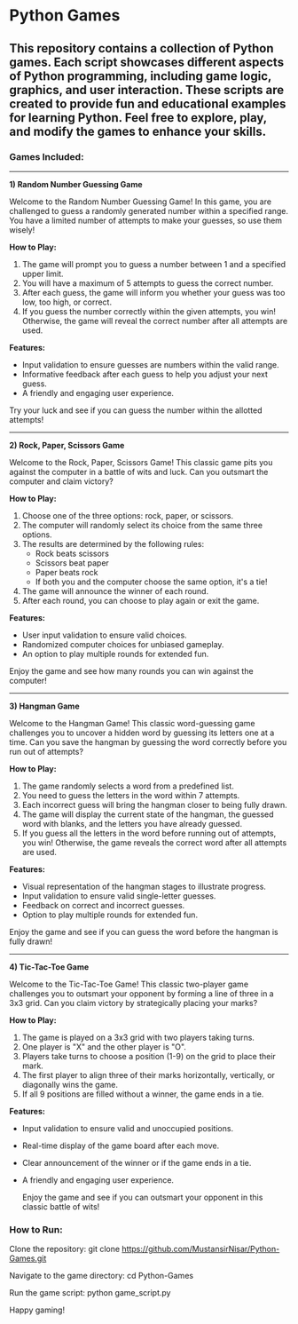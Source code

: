 # Python Games
## This repository contains a collection of Python games. Each script showcases different aspects of Python programming, including game logic, graphics, and user interaction. These scripts are created to provide fun and educational examples for learning Python. Feel free to explore, play, and modify the games to enhance your skills.

### Games Included:
---

**1) Random Number Guessing Game**

Welcome to the Random Number Guessing Game! In this game, you are challenged to guess a randomly generated number within a specified range. You have a limited number of attempts to make your guesses, so use them wisely!

**How to Play:**
1. The game will prompt you to guess a number between 1 and a specified upper limit.
2. You will have a maximum of 5 attempts to guess the correct number.
3. After each guess, the game will inform you whether your guess was too low, too high, or correct.
4. If you guess the number correctly within the given attempts, you win! Otherwise, the game will reveal the correct number after all attempts are used.

**Features:**
- Input validation to ensure guesses are numbers within the valid range.
- Informative feedback after each guess to help you adjust your next guess.
- A friendly and engaging user experience.

Try your luck and see if you can guess the number within the allotted attempts!

---

**2) Rock, Paper, Scissors Game**

Welcome to the Rock, Paper, Scissors Game! This classic game pits you against the computer in a battle of wits and luck. Can you outsmart the computer and claim victory?

**How to Play:**
1. Choose one of the three options: rock, paper, or scissors.
2. The computer will randomly select its choice from the same three options.
3. The results are determined by the following rules:
   - Rock beats scissors
   - Scissors beat paper
   - Paper beats rock
   - If both you and the computer choose the same option, it's a tie!
4. The game will announce the winner of each round.
5. After each round, you can choose to play again or exit the game.

**Features:**
- User input validation to ensure valid choices.
- Randomized computer choices for unbiased gameplay.
- An option to play multiple rounds for extended fun.

Enjoy the game and see how many rounds you can win against the computer!

---

**3) Hangman Game**

Welcome to the Hangman Game! This classic word-guessing game challenges you to uncover a hidden word by guessing its letters one at a time. Can you save the hangman by guessing the word correctly before you run out of attempts?

**How to Play:**
1. The game randomly selects a word from a predefined list.
2. You need to guess the letters in the word within 7 attempts.
3. Each incorrect guess will bring the hangman closer to being fully drawn.
4. The game will display the current state of the hangman, the guessed word with blanks, and the letters you have already guessed.
5. If you guess all the letters in the word before running out of attempts, you win! Otherwise, the game reveals the correct word after all attempts are used.

**Features:**
- Visual representation of the hangman stages to illustrate progress.
- Input validation to ensure valid single-letter guesses.
- Feedback on correct and incorrect guesses.
- Option to play multiple rounds for extended fun.

Enjoy the game and see if you can guess the word before the hangman is fully drawn!

---
**4) Tic-Tac-Toe Game**

Welcome to the Tic-Tac-Toe Game! This classic two-player game challenges you to outsmart your opponent by forming a line of three in a 3x3 grid. Can you claim victory by strategically placing your marks?

**How to Play:**

1. The game is played on a 3x3 grid with two players taking turns.
2. One player is "X" and the other player is "O".
3. Players take turns to choose a position (1-9) on the grid to place their mark.
4. The first player to align three of their marks horizontally, vertically, or diagonally wins the game.
5. If all 9 positions are filled without a winner, the game ends in a tie.
   
**Features:**

- Input validation to ensure valid and unoccupied positions.
- Real-time display of the game board after each move.
- Clear announcement of the winner or if the game ends in a tie.
- A friendly and engaging user experience.
  
  Enjoy the game and see if you can outsmart your opponent in this classic battle of wits!

### How to Run:
Clone the repository: git clone https://github.com/MustansirNisar/Python-Games.git

Navigate to the game directory: cd Python-Games

Run the game script: python game_script.py

Happy gaming!
